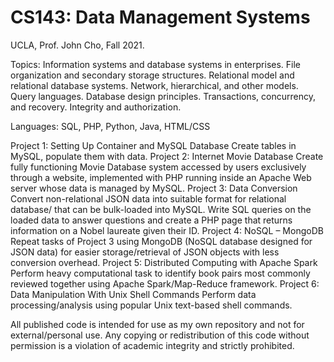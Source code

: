 # CS143: Data Management Systems

UCLA, Prof. John Cho, Fall 2021.

Topics: Information systems and database systems in enterprises. File organization and secondary storage structures. Relational model and relational database systems. Network, hierarchical, and other models. Query languages. Database design principles. Transactions, concurrency, and recovery. Integrity and authorization.

Languages: SQL, PHP, Python, Java, HTML/CSS

Project 1: Setting Up Container and MySQL Database
Create tables in MySQL, populate them with data.
Project 2: Internet Movie Database
Create fully functioning Movie Database system accessed by users exclusively through a website, implemented with PHP running inside an Apache Web server whose data is managed by MySQL.
Project 3: Data Conversion
Convert non-relational JSON data into suitable format for relational database/ that can be bulk-loaded into MySQL. Write SQL queries on the loaded data to answer questions and create a PHP page that returns information on a Nobel laureate given their ID.
Project 4: NoSQL – MongoDB
Repeat tasks of Project 3 using MongoDB (NoSQL database designed for JSON data) for easier storage/retrieval of JSON objects with less conversion overhead.
Project 5: Distributed Computing with Apache Spark
Perform heavy computational task to identify book pairs most commonly reviewed together using Apache Spark/Map-Reduce framework.
Project 6: Data Manipulation With Unix Shell Commands
Perform data processing/analysis using  popular Unix text-based shell commands.



All published code is intended for use as my own repository and not for external/personal use. Any copying or redistribution of this code without permission is a violation of academic integrity and strictly prohibited.
